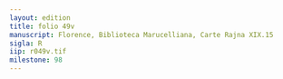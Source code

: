 ```yaml
---
layout: edition
title: folio 49v
manuscript: Florence, Biblioteca Marucelliana, Carte Rajna XIX.15
sigla: R
iip: r049v.tif
milestone: 98
---
```

